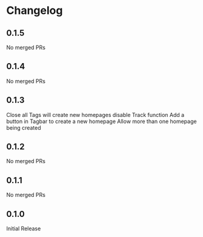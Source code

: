 # Changelog

<!-- <START NEW CHANGELOG ENTRY> -->

## 0.1.5

No merged PRs

<!-- <END NEW CHANGELOG ENTRY> -->

## 0.1.4

No merged PRs

## 0.1.3

Close all Tags will create new homepages
disable Track function
Add a button in Tagbar to create a new homepage
Allow more than one homepage being created

## 0.1.2

No merged PRs

## 0.1.1

No merged PRs

## 0.1.0
Initial Release
